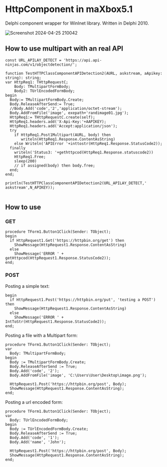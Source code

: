 # HttpComponent in maXbox5.1
Delphi component wrapper for WinInet library. Written in Delphi 2010.

![Screenshot 2024-04-25 210042](https://github.com/maxkleiner/HttpComponent/assets/3393121/00c84fc0-2f5a-457d-8d87-a86729c19765)

## How to use multipart with an real API

```
const URL_APILAY_DETECT = 'https://api.api-ninjas.com/v1/objectdetection/';

function TestHTTPClassComponentAPIDetection2(AURL, askstream, aApikey: string): string;
var HttpReq1: THttpRequestC;
    Body: TMultipartFormBody;
    Body2: TUrlEncodedFormBody;
begin
  Body:= TMultipartFormBody.Create;
  Body.ReleaseAfterSend:= True;
  //Body.Add('code','2','application/octet-stream');
  Body.AddFromFile('image', exepath+'randimage01.jpg');
  HttpReq1:= THttpRequestC.create(self);
  HttpReq1.headers.add('X-Api-Key:'+AAPIKEY);
  HttpReq1.headers.add('Accept:application/json');
  try
    if HttpReq1.Post1Multipart(AURL, body) then
       writeln(HttpReq1.Response.ContentAsString)
    else Writeln('APIError '+inttostr(HttpReq1.Response.StatusCode2));
  finally 
    writeln('Status3: '+gethttpcod(HttpReq1.Response.statuscode2))
    HttpReq1.Free;  
    sleep(200)
    // if assigned(body) then body.free;
  end; 
end;

println(TestHTTPClassComponentAPIDetection2(URL_APILAY_DETECT,' askstream',N_APIKEY));
 
```


## How to use

### GET
```
procedure TForm1.Button1Click(Sender: TObject);
begin
  if HttpRequest1.Get('https://httpbin.org/get') then
    ShowMessage(HttpRequest1.Response.ContentAsString)
  else
    ShowMessage('ERROR ' + getHttpcod(HttpRequest1.Response.StatusCode2));
end;
```
### POST
Posting a simple text:
```procedure TForm1.Button1Click(Sender: TObject);
begin
  if HttpRequest1.Post('https://httpbin.org/put', 'testing a POST') then
    ShowMessage(HttpRequest1.Response.ContentAsString)
  else
    ShowMessage('ERROR ' + IntToStr(HttpRequest1.Response.StatusCode2));
end;
```
Posting a file with a Multipart form:
```
procedure TForm1.Button1Click(Sender: TObject);
var
  Body: TMultipartFormBody;
begin
  Body := TMultipartFormBody.Create;
  Body.ReleaseAfterSend := True;
  Body.Add('code', '2');
  Body.AddFromFile('image', 'C:\Users\User\Desktop\image.png');

  HttpRequest1.Post('https://httpbin.org/post', Body);
  ShowMessage(HttpRequest1.Response.ContentAsString);
end;
```
Posting a url encoded form:
```
procedure TForm1.Button1Click(Sender: TObject);
var
  Body: TUrlEncodedFormBody;
begin
  Body := TUrlEncodedFormBody.Create;
  Body.ReleaseAfterSend := True;
  Body.Add('code', '1');
  Body.Add('name', 'John');

  HttpRequest1.Post('https://httpbin.org/post', Body);
  ShowMessage(HttpRequest1.Response.ContentAsString);
end;
```

